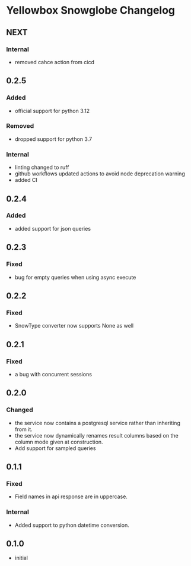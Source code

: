 # Yellowbox Snowglobe Changelog
## NEXT
### Internal
* removed cahce action from cicd
## 0.2.5
### Added
* official support for python 3.12
### Removed
* dropped support for python 3.7
### Internal
* linting changed to ruff
* github workflows updated actions to avoid node deprecation warning
* added CI
## 0.2.4
### Added
* added support for json queries
## 0.2.3
### Fixed
* bug for empty queries when using async execute
## 0.2.2
### Fixed
* SnowType converter now supports None as well
## 0.2.1
### Fixed
* a bug with concurrent sessions
## 0.2.0
### Changed
* the service now contains a postgresql service rather than inheriting from it.
* the service now dynamically renames result columns based on the column mode given at construction.
* Add support for sampled queries
## 0.1.1
### Fixed
* Field names in api response are in uppercase.
### Internal
* Added support to python datetime conversion.
## 0.1.0
* initial
